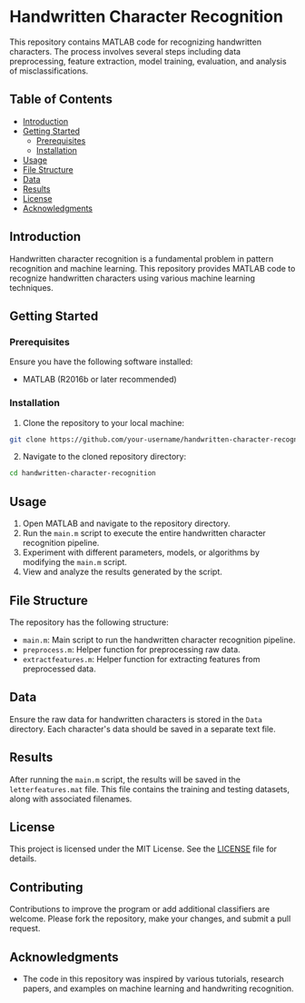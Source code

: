 

# Handwritten Character Recognition

This repository contains MATLAB code for recognizing handwritten characters. The process involves several steps including data preprocessing, feature extraction, model training, evaluation, and analysis of misclassifications.

## Table of Contents

- [Introduction](#introduction)
- [Getting Started](#getting-started)
  - [Prerequisites](#prerequisites)
  - [Installation](#installation)
- [Usage](#usage)
- [File Structure](#file-structure)
- [Data](#data)
- [Results](#results)
- [License](#license)
- [Acknowledgments](#acknowledgments)

## Introduction

Handwritten character recognition is a fundamental problem in pattern recognition and machine learning. This repository provides MATLAB code to recognize handwritten characters using various machine learning techniques.

## Getting Started

### Prerequisites

Ensure you have the following software installed:

- MATLAB (R2016b or later recommended)

### Installation

1. Clone the repository to your local machine:

```bash
git clone https://github.com/your-username/handwritten-character-recognition.git
```

2. Navigate to the cloned repository directory:

```bash
cd handwritten-character-recognition
```

## Usage

1. Open MATLAB and navigate to the repository directory.
2. Run the `main.m` script to execute the entire handwritten character recognition pipeline.
3. Experiment with different parameters, models, or algorithms by modifying the `main.m` script.
4. View and analyze the results generated by the script.

## File Structure

The repository has the following structure:

- `main.m`: Main script to run the handwritten character recognition pipeline.
- `preprocess.m`: Helper function for preprocessing raw data.
- `extractfeatures.m`: Helper function for extracting features from preprocessed data.

## Data

Ensure the raw data for handwritten characters is stored in the `Data` directory. Each character's data should be saved in a separate text file.

## Results

After running the `main.m` script, the results will be saved in the `letterfeatures.mat` file. This file contains the training and testing datasets, along with associated filenames.

## License

This project is licensed under the MIT License. See the [LICENSE](LICENSE) file for details.

## Contributing
Contributions to improve the program or add additional classifiers are welcome. Please fork the repository, make your changes, and submit a pull request.

## Acknowledgments

- The code in this repository was inspired by various tutorials, research papers, and examples on machine learning and handwriting recognition.
